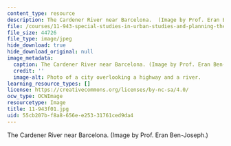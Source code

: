 ```yaml
---
content_type: resource
description: The Cardener River near Barcelona.  (Image by Prof. Eran Ben-Joseph.)
file: /courses/11-943-special-studies-in-urban-studies-and-planning-the-cardener-river-corridor-workshop-fall-2001/55cb207bf8a8656ee25331761ced9da4_11-943f01.jpg
file_size: 44726
file_type: image/jpeg
hide_download: true
hide_download_original: null
image_metadata:
  caption: The Cardener River near Barcelona. (Image by Prof. Eran Ben-Joseph.)
  credit: ''
  image-alt: Photo of a city overlooking a highway and a river.
learning_resource_types: []
license: https://creativecommons.org/licenses/by-nc-sa/4.0/
ocw_type: OCWImage
resourcetype: Image
title: 11-943f01.jpg
uid: 55cb207b-f8a8-656e-e253-31761ced9da4
---
```

The Cardener River near Barcelona.  (Image by Prof. Eran Ben-Joseph.)